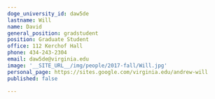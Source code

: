 ```yaml
---
doge_university_id: daw5de
lastname: Will
name: David
general_position: gradstudent
position: Graduate Student
office: 112 Kerchof Hall
phone: 434-243-2304
email: daw5de@virginia.edu
image: '__SITE_URL__/img/people/2017-fall/Will.jpg'
personal_page: https://sites.google.com/virginia.edu/andrew-will
published: false

---
```

